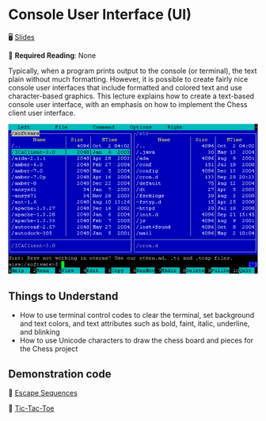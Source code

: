# Console User Interface (UI)

🖥️ [Slides](https://docs.google.com/presentation/d/1zHBDEdB6xhvnA12m3VliBaOQj7yZOxjT/edit#slide=id.p1)

📖 **Required Reading**: None

Typically, when a program prints output to the console (or terminal), the text plain without much formatting. However, it is possible to create fairly nice console user interfaces that include formatted and colored text and use character-based graphics. This lecture explains how to create
a text-based console user interface, with an emphasis on how to implement the Chess client user interface.

![Console User Interface](Midnight_Commander_(2005)_en.png)


## Things to Understand

- How to use terminal control codes to clear the terminal, set background and text colors, and text attributes such as bold, faint, italic, underline, and blinking
- How to use Unicode characters to draw the chess board and pieces for the Chess project

## Demonstration code

📁 [Escape Sequences](example-code/src/ui/EscapeSequences.java)

📁 [Tic-Tac-Toe](example-code/src/ui/TicTacToe.java)
